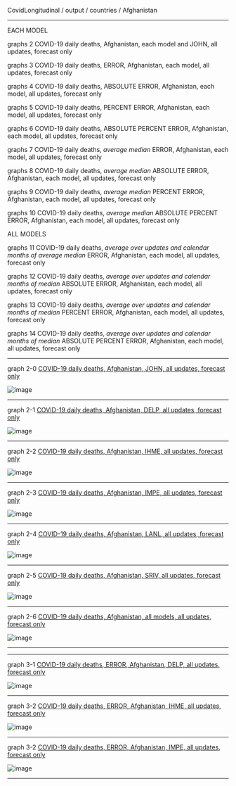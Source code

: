 
CovidLongitudinal / output / countries / Afghanistan


***

EACH MODEL

graphs 2 COVID-19 daily deaths, Afghanistan, each model and JOHN, all updates, forecast only

graphs 3 COVID-19 daily deaths, ERROR, Afghanistan, each model, all updates, forecast only

graphs 4 COVID-19 daily deaths, ABSOLUTE ERROR, Afghanistan, each model, all updates, forecast only

graphs 5 COVID-19 daily deaths, PERCENT ERROR, Afghanistan, each model, all updates, forecast only

graphs 6 COVID-19 daily deaths, ABSOLUTE PERCENT ERROR, Afghanistan, each model, all updates, forecast only

graphs 7 COVID-19 daily deaths, _average median_ ERROR, Afghanistan, each model, all updates, forecast only

graphs 8 COVID-19 daily deaths, _average median_ ABSOLUTE ERROR, Afghanistan, each model, all updates, forecast only

graphs 9 COVID-19 daily deaths, _average median_ PERCENT ERROR, Afghanistan, each model, all updates, forecast only

graphs 10 COVID-19 daily deaths, _average median_ ABSOLUTE PERCENT ERROR, Afghanistan, each model, all updates, forecast only

ALL MODELS

graphs 11 COVID-19 daily deaths, _average over updates and calendar months of average median_ ERROR, Afghanistan, each model, all updates, forecast only

graphs 12 COVID-19 daily deaths, _average over updates and calendar months of median_ ABSOLUTE ERROR, Afghanistan, each model, all updates, forecast only

graphs 13 COVID-19 daily deaths, _average over updates and calendar months of median_ PERCENT ERROR, Afghanistan, each model, all updates, forecast only

graphs 14 COVID-19 daily deaths, _average over updates and calendar months of median_ ABSOLUTE PERCENT ERROR, Afghanistan, each model, all updates, forecast only



***

graph 2-0 [COVID-19 daily deaths, Afghanistan, JOHN, all updates, forecast only](https://github.com/pourmalek/CovidLongitudinal/blob/main/output/countries/Afghanistan/graph%202%20Afghanistan%20JOHN%20C19%20daily%20deaths%20reported.pdf)

![image](https://user-images.githubusercontent.com/30849720/204109442-5ac03719-bcad-4a6e-80e2-719e14487519.png)

***

graph 2-1 [COVID-19 daily deaths, Afghanistan, DELP, all updates, forecast only](https://github.com/pourmalek/CovidLongitudinal/blob/main/output/countries/Afghanistan/graph%202%20Afghanistan%20DELP%20C19%20daily%20deaths%20all%20updates.pdf)

![image](https://user-images.githubusercontent.com/30849720/204109278-9b6c2af2-384e-4ea9-aab0-41cd612574c7.png)

***

graph 2-2 [COVID-19 daily deaths, Afghanistan, IHME, all updates, forecast only](https://github.com/pourmalek/CovidLongitudinal/blob/main/output/countries/Afghanistan/graph%202%20Afghanistan%20IHME%20C19%20daily%20deaths%20all%20updates.pdf)

![image](https://user-images.githubusercontent.com/30849720/204109324-65578358-8ed5-40ab-99d0-cea3b984b202.png)

***

graph 2-3 [COVID-19 daily deaths, Afghanistan, IMPE, all updates, forecast only](https://github.com/pourmalek/CovidLongitudinal/blob/main/output/countries/Afghanistan/graph%202%20Afghanistan%20IMPE%20C19%20daily%20deaths%20all%20updates.pdf)

![image](https://user-images.githubusercontent.com/30849720/204109370-18c3eaf9-f269-491e-9bb9-9a1df46d173d.png)

***

graph 2-4 [COVID-19 daily deaths, Afghanistan, LANL, all updates, forecast only](https://github.com/pourmalek/CovidLongitudinal/blob/main/output/countries/Afghanistan/graph%202%20Afghanistan%20LANL%20C19%20daily%20deaths%20all%20updates.pdf)

![image](https://user-images.githubusercontent.com/30849720/204109481-7ffa961a-1023-407d-b77b-a8958cae35dc.png)

***

graph 2-5 [COVID-19 daily deaths, Afghanistan, SRIV, all updates, forecast only](https://github.com/pourmalek/CovidLongitudinal/blob/main/output/countries/Afghanistan/graph%202%20Afghanistan%20SRIV%20C19%20daily%20deaths%20all%20updates.pdf)

![image](https://user-images.githubusercontent.com/30849720/204109546-8de69c3c-4857-4c7d-9c89-4d5641e09a77.png)

***

graph 2-6 [COVID-19 daily deaths, Afghanistan, all models, all updates, forecast only](https://github.com/pourmalek/CovidLongitudinal/blob/main/output/countries/Afghanistan/graph%202%20Afghanistan%20ALL%20MODELS%20C19%20daily%20deaths%20all%20updates.pdf)

![image](https://user-images.githubusercontent.com/30849720/204109597-d5a6020d-8a6d-4f07-8622-ea70fc6adbf2.png)

***



***

graph 3-1 [COVID-19 daily deaths, ERROR, Afghanistan, DELP, all updates, forecast only](https://github.com/pourmalek/CovidLongitudinal/blob/main/output/countries/Afghanistan/graph%203%20Afghanistan%20DELP%20C19%20daily%20deaths%20error.pdf)

![image](https://user-images.githubusercontent.com/30849720/204113504-50d2982b-2e58-41cb-85a3-e4cd13478f0e.png)

***

graph 3-2 [COVID-19 daily deaths, ERROR, Afghanistan, IHME, all updates, forecast only](https://github.com/pourmalek/CovidLongitudinal/blob/main/output/countries/Afghanistan/graph%203%20Afghanistan%20IHME%20C19%20daily%20deaths%20error.pdf)

![image](https://user-images.githubusercontent.com/30849720/204113544-fc67e6fe-09e6-4860-ac57-e72fcd4167ca.png)

***

graph 3-2 [COVID-19 daily deaths, ERROR, Afghanistan, IMPE, all updates, forecast only](https://github.com/pourmalek/CovidLongitudinal/blob/main/output/countries/Afghanistan/graph%203%20Afghanistan%20IMPE%20C19%20daily%20deaths%20error.pdf)

![image](https://user-images.githubusercontent.com/30849720/204113769-5830a4a8-484d-4f4c-a2ed-6a9026c78686.png)

***







